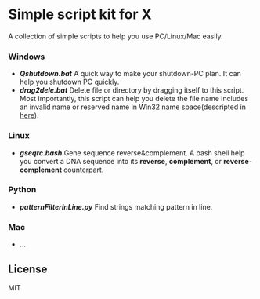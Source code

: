 # Simple script kit for X
A collection of simple scripts to help you use PC/Linux/Mac easily. 

### Windows
  - ***Qshutdown.bat*** A quick way to make your shutdown-PC plan. It can help you shutdown PC quickly.
  - ***drag2dele.bat*** Delete file or directory by dragging itself to this script. Most importantly, 
  this script can help you delete the file name includes an invalid name or reserved name in Win32 
  name space(descripted in [here](https://support.microsoft.com/zh-cn/kb/320081#locale-picker-link)).

### Linux
  - ***gseqrc.bash*** Gene sequence reverse&complement. A bash shell help you convert a DNA sequence into its **reverse**, 
  **complement**, or **reverse-complement** counterpart.

### Python
  - ***patternFilterInLine.py*** Find strings matching pattern in line.

### Mac
  - ...

License
----
MIT
